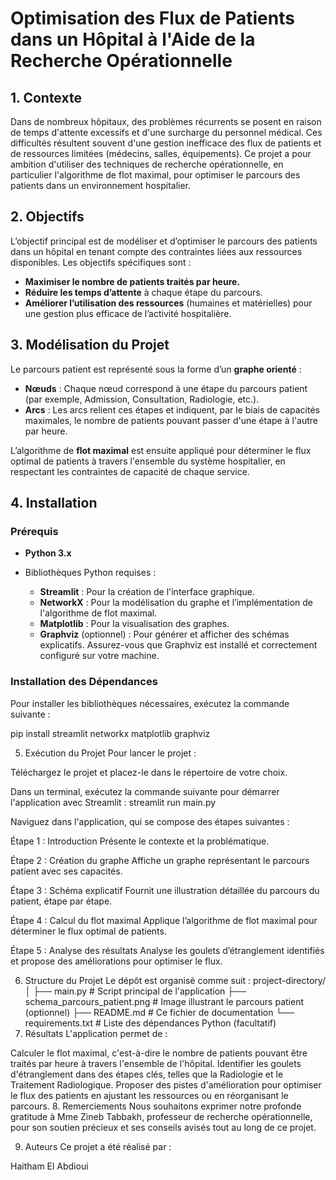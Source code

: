 # Optimisation des Flux de Patients dans un Hôpital à l'Aide de la Recherche Opérationnelle

## 1. Contexte

Dans de nombreux hôpitaux, des problèmes récurrents se posent en raison de temps d'attente excessifs et d'une surcharge du personnel médical. Ces difficultés résultent souvent d'une gestion inefficace des flux de patients et de ressources limitées (médecins, salles, équipements). Ce projet a pour ambition d'utiliser des techniques de recherche opérationnelle, en particulier l'algorithme de flot maximal, pour optimiser le parcours des patients dans un environnement hospitalier.

## 2. Objectifs

L’objectif principal est de modéliser et d’optimiser le parcours des patients dans un hôpital en tenant compte des contraintes liées aux ressources disponibles. Les objectifs spécifiques sont :

- **Maximiser le nombre de patients traités par heure.**
- **Réduire les temps d’attente** à chaque étape du parcours.
- **Améliorer l’utilisation des ressources** (humaines et matérielles) pour une gestion plus efficace de l’activité hospitalière.

## 3. Modélisation du Projet

Le parcours patient est représenté sous la forme d’un **graphe orienté** :

- **Nœuds** : Chaque nœud correspond à une étape du parcours patient (par exemple, Admission, Consultation, Radiologie, etc.).
- **Arcs** : Les arcs relient ces étapes et indiquent, par le biais de capacités maximales, le nombre de patients pouvant passer d'une étape à l'autre par heure.

L’algorithme de **flot maximal** est ensuite appliqué pour déterminer le flux optimal de patients à travers l'ensemble du système hospitalier, en respectant les contraintes de capacité de chaque service.

## 4. Installation

### Prérequis

- **Python 3.x**

- Bibliothèques Python requises :
  - **Streamlit** : Pour la création de l'interface graphique.
  - **NetworkX** : Pour la modélisation du graphe et l’implémentation de l'algorithme de flot maximal.
  - **Matplotlib** : Pour la visualisation des graphes.
  - **Graphviz** (optionnel) : Pour générer et afficher des schémas explicatifs. Assurez-vous que Graphviz est installé et correctement configuré sur votre machine.

### Installation des Dépendances

Pour installer les bibliothèques nécessaires, exécutez la commande suivante :


pip install streamlit networkx matplotlib graphviz

5. Exécution du Projet
Pour lancer le projet :

Téléchargez le projet et placez-le dans le répertoire de votre choix.

Dans un terminal, exécutez la commande suivante pour démarrer l'application avec Streamlit :
streamlit run main.py

Naviguez dans l'application, qui se compose des étapes suivantes :

Étape 1 : Introduction
Présente le contexte et la problématique.

Étape 2 : Création du graphe
Affiche un graphe représentant le parcours patient avec ses capacités.

Étape 3 : Schéma explicatif
Fournit une illustration détaillée du parcours du patient, étape par étape.

Étape 4 : Calcul du flot maximal
Applique l’algorithme de flot maximal pour déterminer le flux optimal de patients.

Étape 5 : Analyse des résultats
Analyse les goulets d’étranglement identifiés et propose des améliorations pour optimiser le flux.

6. Structure du Projet
Le dépôt est organisé comme suit :
project-directory/
│
├── main.py                    # Script principal de l'application
├── schema_parcours_patient.png # Image illustrant le parcours patient (optionnel)
├── README.md                   # Ce fichier de documentation
└── requirements.txt            # Liste des dépendances Python (facultatif)
7. Résultats
L'application permet de :

Calculer le flot maximal, c'est-à-dire le nombre de patients pouvant être traités par heure à travers l'ensemble de l'hôpital.
Identifier les goulets d'étranglement dans des étapes clés, telles que la Radiologie et le Traitement Radiologique.
Proposer des pistes d'amélioration pour optimiser le flux des patients en ajustant les ressources ou en réorganisant le parcours.
8. Remerciements
Nous souhaitons exprimer notre profonde gratitude à Mme Zineb Tabbakh, professeur de recherche opérationnelle, pour son soutien précieux et ses conseils avisés tout au long de ce projet.

9. Auteurs
Ce projet a été réalisé par :

Haitham El Abdioui
